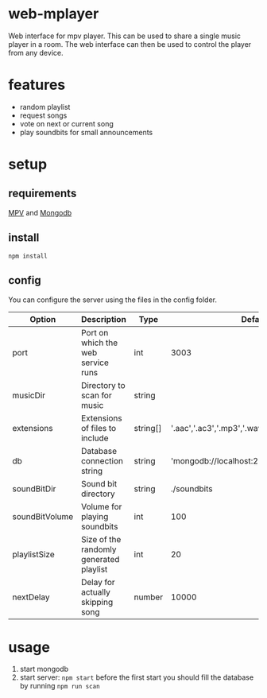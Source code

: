 # web-mplayer
Web interface for mpv player. This can be used to share a single music player in a room. 
The web interface can then be used to control the player from any device.

# features
- random playlist
- request songs
- vote on next or current song
- play soundbits for small announcements

# setup

## requirements
[MPV][1] and [Mongodb][2]

## install
`npm install`

## config
You can configure the server using the files in the config folder.

Option        |Description                            |Type    |Default
--------------|---------------------------------------|--------|-------
port          |Port on which the web service runs     |int     |3003
musicDir      |Directory to scan for music            |string  |
extensions    |Extensions of files to include         |string[]|'.aac','.ac3','.mp3','.wav','.wma','.m4a','.flac'
db            |Database connection string             |string  |'mongodb://localhost:27017/musiclib'
soundBitDir   |Sound bit directory                    |string  |./soundbits
soundBitVolume|Volume for playing soundbits           |int     |100     
playlistSize  |Size of the randomly generated playlist|int     |20      
nextDelay     |Delay for actually skipping song       |number  |10000   

# usage

1. start mongodb
2. start server: `npm start`
before the first start you should fill the database by running `npm run scan`

  [1]: https://mpv.io/
  [2]: https://www.mongodb.com/
  